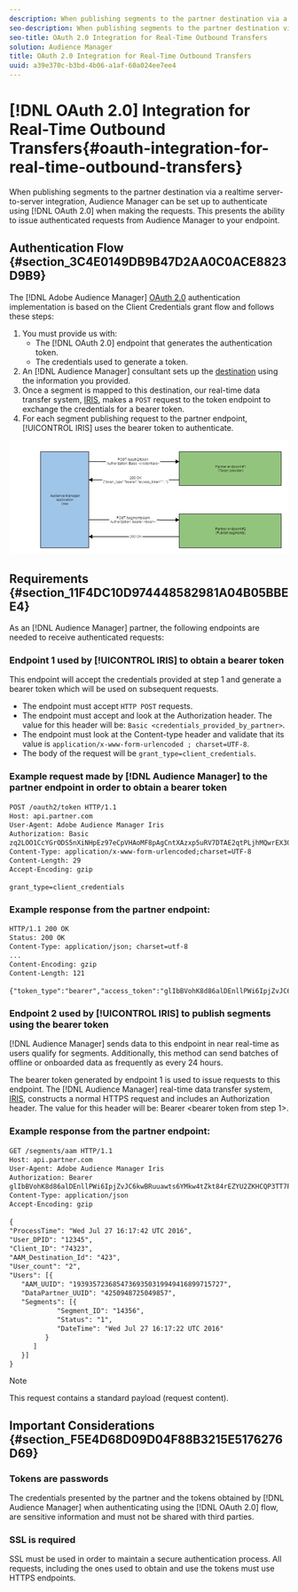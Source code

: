 ```yaml
---
description: When publishing segments to the partner destination via a realtime server-to-server integration, Audience Manager can be set up to authenticate using OAuth 2.0 when making the requests. This presents the ability to issue authenticated requests from Audience Manager to your endpoint.
seo-description: When publishing segments to the partner destination via a realtime server-to-server integration, Audience Manager can be set up to authenticate using OAuth 2.0 when making the requests. This presents the ability to issue authenticated requests from Audience Manager to your endpoint.
seo-title: OAuth 2.0 Integration for Real-Time Outbound Transfers
solution: Audience Manager
title: OAuth 2.0 Integration for Real-Time Outbound Transfers
uuid: a39e370c-b3bd-4b06-a1af-60a024ee7ee4
---
```


# [!DNL OAuth 2.0] Integration for Real-Time Outbound Transfers{#oauth-integration-for-real-time-outbound-transfers}

When publishing segments to the partner destination via a realtime server-to-server integration, Audience Manager can be set up to authenticate using [!DNL OAuth 2.0] when making the requests. This presents the ability to issue authenticated requests from Audience Manager to your endpoint.

## Authentication Flow {#section_3C4E0149DB9B47D2AA0C0ACE8823D9B9}

The [!DNL Adobe Audience Manager] [OAuth 2.0](https://tools.ietf.org/html/rfc6749#section-4.4) authentication implementation is based on the Client Credentials grant flow and follows these steps:

1. You must provide us with:
    * The [!DNL OAuth 2.0] endpoint that generates the authentication token.
    * The credentials used to generate a token.
1. An [!DNL Audience Manager] consultant sets up the [destination](../../../features/destinations/destinations.md#concept_5BDA346C376C4B719EA394108AB2735A) using the information you provided.
1. Once a segment is mapped to this destination, our real-time data transfer system, [IRIS](../../../reference/system-components/components-data-action.md#section_1966DC17FD14419E943CEF04F13A005B), makes a `POST` request to the token endpoint to exchange the credentials for a bearer token.
1. For each segment publishing request to the partner endpoint, [!UICONTROL IRIS] uses the bearer token to authenticate.

![](assets/oauth2-iris.png)

## Requirements {#section_11F4DC10D974448582981A04B05BBEE4}

As an [!DNL Audience Manager] partner, the following endpoints are needed to receive authenticated requests:

### Endpoint 1 used by [!UICONTROL IRIS] to obtain a bearer token

This endpoint will accept the credentials provided at step 1 and generate a bearer token which will be used on subsequent requests.

* The endpoint must accept `HTTP POST` requests.
* The endpoint must accept and look at the Authorization header. The value for this header will be: `Basic <credentials_provided_by_partner>`.
* The endpoint must look at the Content-type header and validate that its value is `application/x-www-form-urlencoded ; charset=UTF-8`.
* The body of the request will be `grant_type=client_credentials`.

### Example request made by [!DNL Audience Manager] to the partner endpoint in order to obtain a bearer token

```
POST /oauth2/token HTTP/1.1 
Host: api.partner.com 
User-Agent: Adobe Audience Manager Iris 
Authorization: Basic zq2LOO1CcYGrODS5nXiNHpEz97eCpVHAoMF8pAgCntXAzxp5uRV7DTAE2qtPLjhMQwrEX3O6MHV4S 
Content-Type: application/x-www-form-urlencoded;charset=UTF-8 
Content-Length: 29 
Accept-Encoding: gzip 
  
grant_type=client_credentials
```

### Example response from the partner endpoint:

```
HTTP/1.1 200 OK 
Status: 200 OK 
Content-Type: application/json; charset=utf-8 
... 
Content-Encoding: gzip 
Content-Length: 121 
  
{"token_type":"bearer","access_token":"glIbBVohK8d86alDEnllPWi6IpjZvJC6kwBRuuawts6YMkw4tZkt84rEZYU2ZKHCQP3TT7PnzCQPI0yY"}
```

### Endpoint 2 used by [!UICONTROL IRIS] to publish segments using the bearer token

[!DNL Audience Manager] sends data to this endpoint in near real-time as users qualify for segments. Additionally, this method can send batches of offline or onboarded data as frequently as every 24 hours.

The bearer token generated by endpoint 1 is used to issue requests to this endpoint. The [!DNL Audience Manager] real-time data transfer system, [IRIS](../../../reference/system-components/components-data-action.md#section_1966DC17FD14419E943CEF04F13A005B), constructs a normal HTTPS request and includes an Authorization header. The value for this header will be: Bearer <bearer token from step 1>.

### Example response from the partner endpoint:

```
GET /segments/aam HTTP/1.1 
Host: api.partner.com 
User-Agent: Adobe Audience Manager Iris 
Authorization: Bearer glIbBVohK8d86alDEnllPWi6IpjZvJC6kwBRuuawts6YMkw4tZkt84rEZYU2ZKHCQP3TT7PnzCQPI0yY 
Content-Type: application/json 
Accept-Encoding: gzip 
   
{ 
"ProcessTime": "Wed Jul 27 16:17:42 UTC 2016", 
"User_DPID": "12345", 
"Client_ID": "74323", 
"AAM_Destination_Id": "423", 
"User_count": "2", 
"Users": [{     
   "AAM_UUID": "19393572368547369350319949416899715727", 
   "DataPartner_UUID": "4250948725049857", 
   "Segments": [{ 
            "Segment_ID": "14356", 
            "Status": "1", 
            "DateTime": "Wed Jul 27 16:17:22 UTC 2016" 
         } 
      ] 
   }] 
}
```

>[!NOTE]
>
>This request contains a standard payload (request content).

## Important Considerations {#section_F5E4D68D09D04F88B3215E5176276D69}

### Tokens are passwords

The credentials presented by the partner and the tokens obtained by [!DNL Audience Manager] when authenticating using the [!DNL OAuth 2.0] flow, are sensitive information and must not be shared with third parties.

### SSL is required

SSL must be used in order to maintain a secure authentication process. All requests, including the ones used to obtain and use the tokens must use HTTPS endpoints.
